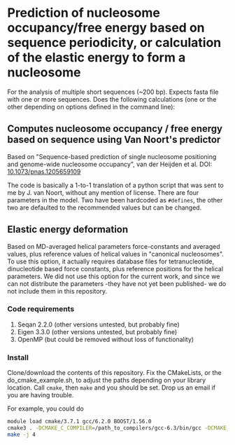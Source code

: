 
# Prediction of nucleosome occupancy/free energy based on sequence periodicity, or calculation of the elastic energy to form a nucleosome

For the analysis of multiple short sequences (~200 bp).
Expects fasta file with one or more sequences. Does the following calculations (one or the other depending on options defined in the command line):


## Computes nucleosome occupancy / free energy based on sequence using Van Noort's predictor

Based on "Sequence-based prediction of single nucleosome positioning and genome-wide nucleosome occupancy", van der Heijden et al.  DOI: [10.1073/pnas.1205659109](https://dx.doi.org/10.1073/pnas.1205659109)

The code is basically a 1-to-1 translation of a python script that  was sent to me by J. van Noort, without any mention of license. There are four parameters in the model. Two have been hardcoded as `#defines`, the other two are defaulted to the recommended values but can be changed.

## Elastic energy deformation

Based on MD-averaged helical parameters force-constants and averaged values, plus reference values of helical values in "canonical nucleosomes". To use this option, it actually requires database files for tetranucleotide, dinucleotide based force constants, plus reference positions for the helical parameters. We did not use this option for the current work, and since we can not distribute the parameters -they have not yet been published- we do not include them in this repository. 

### Code requirements

1. Seqan 2.2.0 (other versions untested, but probably fine)
2. Eigen 3.3.0 (other versions untested, but probably fine)
3. OpenMP (but could be removed without loss of functionality)

### Install 

Clone/download the contents of this repository. 
Fix the CMakeLists, or the do_cmake_example.sh, to adjust the paths depending on your library location. Call `cmake`, then `make` and you should be set. Drop us an email if you are having trouble.

For example, you could do

```bash
module load cmake/3.7.1 gcc/6.2.0 BOOST/1.56.0
cmake3 . -DCMAKE_C_COMPILER=/path_to_compilers/gcc-6.3/bin/gcc -DCMAKE_CXX_COMPILER=/path_to_compilers/gcc-6.3/bin/g++
make -j 4 
```


